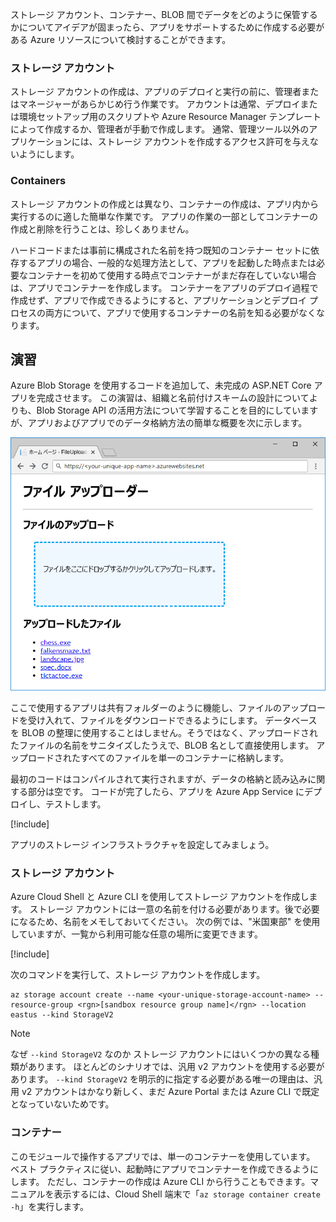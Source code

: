 ストレージ アカウント、コンテナー、BLOB 間でデータをどのように保管するかについてアイデアが固まったら、アプリをサポートするために作成する必要がある Azure リソースについて検討することができます。

### <a name="storage-accounts"></a>ストレージ アカウント

ストレージ アカウントの作成は、アプリのデプロイと実行の前に、管理者またはマネージャーがあらかじめ行う作業です。 アカウントは通常、デプロイまたは環境セットアップ用のスクリプトや Azure Resource Manager テンプレートによって作成するか、管理者が手動で作成します。 通常、管理ツール以外のアプリケーションには、ストレージ アカウントを作成するアクセス許可を与えないようにします。

### <a name="containers"></a>Containers

ストレージ アカウントの作成とは異なり、コンテナーの作成は、アプリ内から実行するのに適した簡単な作業です。 アプリの作業の一部としてコンテナーの作成と削除を行うことは、珍しくありません。

ハードコードまたは事前に構成された名前を持つ既知のコンテナー セットに依存するアプリの場合、一般的な処理方法として、アプリを起動した時点または必要なコンテナーを初めて使用する時点でコンテナーがまだ存在していない場合は、アプリでコンテナーを作成します。 コンテナーをアプリのデプロイ過程で作成せず、アプリで作成できるようにすると、アプリケーションとデプロイ プロセスの両方について、アプリで使用するコンテナーの名前を知る必要がなくなります。

## <a name="exercise"></a>演習

Azure Blob Storage を使用するコードを追加して、未完成の ASP.NET Core アプリを完成させます。 この演習は、組織と名前付けスキームの設計についてよりも、Blob Storage API の活用方法について学習することを目的にしていますが、アプリおよびアプリでのデータ格納方法の簡単な概要を次に示します。

![FileUploader Web アプリのスクリーンショット](../media/4-fileuploader-with-files.PNG)

ここで使用するアプリは共有フォルダーのように機能し、ファイルのアップロードを受け入れて、ファイルをダウンロードできるようにします。 データベースを BLOB の整理に使用することはしません。そうではなく、アップロードされたファイルの名前をサニタイズしたうえで、BLOB 名として直接使用します。 アップロードされたすべてのファイルを単一のコンテナーに格納します。

最初のコードはコンパイルされて実行されますが、データの格納と読み込みに関する部分は空です。 コードが完了したら、アプリを Azure App Service にデプロイし、テストします。

[!include[](../../../includes/azure-sandbox-activate.md)]

アプリのストレージ インフラストラクチャを設定してみましょう。

### <a name="storage-account"></a>ストレージ アカウント

Azure Cloud Shell と Azure CLI を使用してストレージ アカウントを作成します。 ストレージ アカウントには一意の名前を付ける必要があります。後で必要になるため、名前をメモしておいてください。 次の例では、"米国東部" を使用していますが、一覧から利用可能な任意の場所に変更できます。

[!include[](../../../includes/azure-sandbox-regions-first-mention-note.md)]

次のコマンドを実行して、ストレージ アカウントを作成します。 

```azurecli
az storage account create --name <your-unique-storage-account-name> --resource-group <rgn>[sandbox resource group name]</rgn> --location eastus --kind StorageV2
```

> [!NOTE]
> なぜ `--kind StorageV2` なのか ストレージ アカウントにはいくつかの異なる種類があります。 ほとんどのシナリオでは、汎用 v2 アカウントを使用する必要があります。 `--kind StorageV2` を明示的に指定する必要がある唯一の理由は、汎用 v2 アカウントはかなり新しく、まだ Azure Portal または Azure CLI で既定となっていないためです。

### <a name="container"></a>コンテナー

このモジュールで操作するアプリでは、単一のコンテナーを使用しています。 ベスト プラクティスに従い、起動時にアプリでコンテナーを作成できるようにします。 ただし、コンテナーの作成は Azure CLI から行うこともできます。マニュアルを表示するには、Cloud Shell 端末で「`az storage container create -h`」を実行します。